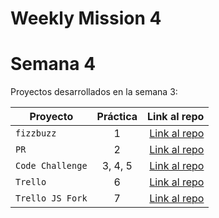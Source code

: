 # Weekly Mission 4
# Semana 4 

Proyectos desarrollados en la semana 3:

| Proyecto | Práctica | Link al repo |
| ------------- |:-------------:| -----:|
|`fizzbuzz`|1|[Link al repo](https://github.com/EinarDvls/fizzbuzz)|
|`PR`|2|[Link al repo](https://github.com/EinarDvls/fizzbuzz)|
|`Code Challenge`|3, 4, 5|[Link al repo](https://github.com/EinarDvls/codeChallenge)|
|`Trello`|6|[Link al repo](https://github.com/EinarDvls/TrelloJS)|
|`Trello JS Fork`|7|[Link al repo]()|
